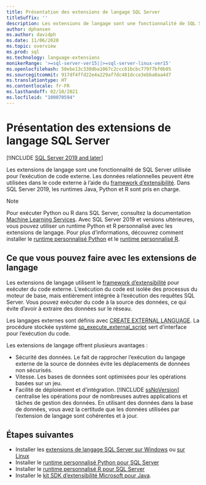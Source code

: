 ```yaml
---
title: Présentation des extensions de langage SQL Server
titleSuffix: ''
description: Les extensions de langage sont une fonctionnalité de SQL Server utilisée pour l’exécution de code externe. Dans SQL Server, Java, Python et R sont pris en charge. Les données relationnelles peuvent être utilisées dans le code externe avec l’infrastructure d’extensibilité.
author: dphansen
ms.author: davidph
ms.date: 11/06/2020
ms.topic: overview
ms.prod: sql
ms.technology: language-extensions
monikerRange: '>=sql-server-ver15||>=sql-server-linux-ver15'
ms.openlocfilehash: 50ebe13c330dba1067c2ccc61bcbc779f7bf0b05
ms.sourcegitcommit: 917df4ffd22e4a229af7dc481dcce3ebba0aa4d7
ms.translationtype: HT
ms.contentlocale: fr-FR
ms.lasthandoff: 02/10/2021
ms.locfileid: "100070594"
---
```

# <a name="what-is-sql-server-language-extensions"></a>Présentation des extensions de langage SQL Server
[!INCLUDE [SQL Server 2019 and later](../includes/applies-to-version/sqlserver2019.md)]

Les extensions de langage sont une fonctionnalité de SQL Server utilisée pour l’exécution de code externe. Les données relationnelles peuvent être utilisées dans le code externe à l’aide du [framework d’extensibilité](concepts/extensibility-framework.md). Dans SQL Server 2019, les runtimes Java, Python et R sont pris en charge.

> [!NOTE]
> Pour exécuter Python ou R dans SQL Server, consultez la documentation [Machine Learning Services](../machine-learning/sql-server-machine-learning-services.md). Avec SQL Server 2019 et versions ultérieures, vous pouvez utiliser un runtime Python et R personnalisé avec les extensions de langage. Pour plus d’informations, découvrez comment installer le [runtime personnalisé Python](../machine-learning/install/custom-runtime-python.md) et le [runtime personnalisé R](../machine-learning/install/custom-runtime-r.md).

## <a name="what-you-can-do-with-language-extensions"></a>Ce que vous pouvez faire avec les extensions de langage

Les extensions de langage utilisent le [framework d’extensibilité](concepts/extensibility-framework.md) pour exécuter du code externe. L’exécution du code est isolée des processus du moteur de base, mais entièrement intégrée à l’exécution des requêtes SQL Server. Vous pouvez exécuter du code à la source des données, ce qui évite d’avoir à extraire des données sur le réseau.

Les langages externes sont définis avec [CREATE EXTERNAL LANGUAGE](../t-sql/statements/create-external-language-transact-sql.md). La procédure stockée système [sp_execute_external_script](../relational-databases/system-stored-procedures/sp-execute-external-script-transact-sql.md) sert d’interface pour l’exécution du code.

Les extensions de langage offrent plusieurs avantages :

+ Sécurité des données. Le fait de rapprocher l’exécution du langage externe de la source de données évite les déplacements de données non sécurisés.
+ Vitesse. Les bases de données sont optimisées pour les opérations basées sur un jeu. 
+ Facilité de déploiement et d’intégration. [!INCLUDE [ssNoVersion](../includes/ssnoversion-md.md)] centralise les opérations pour de nombreuses autres applications et tâches de gestion des données. En utilisant des données dans la base de données, vous avez la certitude que les données utilisées par l’extension de langage sont cohérentes et à jour.

## <a name="next-steps"></a>Étapes suivantes

+ Installer les [extensions de langage SQL Server sur Windows](install/windows-java.md) ou [sur Linux](../linux/sql-server-linux-setup-language-extensions-java.md)
+ Installer le [runtime personnalisé Python pour SQL Server](../machine-learning/install/custom-runtime-python.md)
+ Installer le [runtime personnalisé R pour SQL Server](../machine-learning/install/custom-runtime-r.md)
+ Installer le [kit SDK d’extensibilité Microsoft pour Java](how-to/extensibility-sdk-java-sql-server.md).
